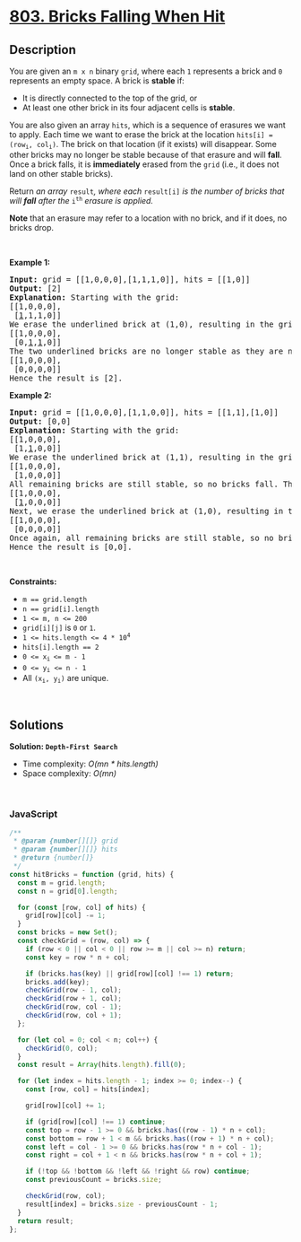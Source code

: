# [803. Bricks Falling When Hit](https://leetcode.com/problems/bricks-falling-when-hit)

## Description

<div class="elfjS" data-track-load="description_content"><p>You are given an <code>m x n</code> binary <code>grid</code>, where each <code>1</code> represents a brick and <code>0</code> represents an empty space. A brick is <strong>stable</strong> if:</p>

<ul>
	<li>It is directly connected to the top of the grid, or</li>
	<li>At least one other brick in its four adjacent cells is <strong>stable</strong>.</li>
</ul>

<p>You are also given an array <code>hits</code>, which is a sequence of erasures we want to apply. Each time we want to erase the brick at the location <code>hits[i] = (row<sub>i</sub>, col<sub>i</sub>)</code>. The brick on that location&nbsp;(if it exists) will disappear. Some other bricks may no longer be stable because of that erasure and will <strong>fall</strong>. Once a brick falls, it is <strong>immediately</strong> erased from the <code>grid</code> (i.e., it does not land on other stable bricks).</p>

<p>Return <em>an array </em><code>result</code><em>, where each </em><code>result[i]</code><em> is the number of bricks that will <strong>fall</strong> after the </em><code>i<sup>th</sup></code><em> erasure is applied.</em></p>

<p><strong>Note</strong> that an erasure may refer to a location with no brick, and if it does, no bricks drop.</p>

<p>&nbsp;</p>
<p><strong class="example">Example 1:</strong></p>

<pre><strong>Input:</strong> grid = [[1,0,0,0],[1,1,1,0]], hits = [[1,0]]
<strong>Output:</strong> [2]
<strong>Explanation: </strong>Starting with the grid:
[[1,0,0,0],
 [<u>1</u>,1,1,0]]
We erase the underlined brick at (1,0), resulting in the grid:
[[1,0,0,0],
 [0,<u>1</u>,<u>1</u>,0]]
The two underlined bricks are no longer stable as they are no longer connected to the top nor adjacent to another stable brick, so they will fall. The resulting grid is:
[[1,0,0,0],
 [0,0,0,0]]
Hence the result is [2].
</pre>

<p><strong class="example">Example 2:</strong></p>

<pre><strong>Input:</strong> grid = [[1,0,0,0],[1,1,0,0]], hits = [[1,1],[1,0]]
<strong>Output:</strong> [0,0]
<strong>Explanation: </strong>Starting with the grid:
[[1,0,0,0],
 [1,<u>1</u>,0,0]]
We erase the underlined brick at (1,1), resulting in the grid:
[[1,0,0,0],
 [1,0,0,0]]
All remaining bricks are still stable, so no bricks fall. The grid remains the same:
[[1,0,0,0],
 [<u>1</u>,0,0,0]]
Next, we erase the underlined brick at (1,0), resulting in the grid:
[[1,0,0,0],
 [0,0,0,0]]
Once again, all remaining bricks are still stable, so no bricks fall.
Hence the result is [0,0].
</pre>

<p>&nbsp;</p>
<p><strong>Constraints:</strong></p>

<ul>
	<li><code>m == grid.length</code></li>
	<li><code>n == grid[i].length</code></li>
	<li><code>1 &lt;= m, n &lt;= 200</code></li>
	<li><code>grid[i][j]</code> is <code>0</code> or <code>1</code>.</li>
	<li><code>1 &lt;= hits.length &lt;= 4 * 10<sup>4</sup></code></li>
	<li><code>hits[i].length == 2</code></li>
	<li><code>0 &lt;= x<sub>i&nbsp;</sub>&lt;= m - 1</code></li>
	<li><code>0 &lt;=&nbsp;y<sub>i</sub> &lt;= n - 1</code></li>
	<li>All <code>(x<sub>i</sub>, y<sub>i</sub>)</code> are unique.</li>
</ul>
</div>

<p>&nbsp;</p>

## Solutions

**Solution: `Depth-First Search`**

- Time complexity: <em>O(mn \* hits.length)</em>
- Space complexity: <em>O(mn)</em>

<p>&nbsp;</p>

### **JavaScript**

```js
/**
 * @param {number[][]} grid
 * @param {number[][]} hits
 * @return {number[]}
 */
const hitBricks = function (grid, hits) {
  const m = grid.length;
  const n = grid[0].length;

  for (const [row, col] of hits) {
    grid[row][col] -= 1;
  }
  const bricks = new Set();
  const checkGrid = (row, col) => {
    if (row < 0 || col < 0 || row >= m || col >= n) return;
    const key = row * n + col;

    if (bricks.has(key) || grid[row][col] !== 1) return;
    bricks.add(key);
    checkGrid(row - 1, col);
    checkGrid(row + 1, col);
    checkGrid(row, col - 1);
    checkGrid(row, col + 1);
  };

  for (let col = 0; col < n; col++) {
    checkGrid(0, col);
  }
  const result = Array(hits.length).fill(0);

  for (let index = hits.length - 1; index >= 0; index--) {
    const [row, col] = hits[index];

    grid[row][col] += 1;

    if (grid[row][col] !== 1) continue;
    const top = row - 1 >= 0 && bricks.has((row - 1) * n + col);
    const bottom = row + 1 < m && bricks.has((row + 1) * n + col);
    const left = col - 1 >= 0 && bricks.has(row * n + col - 1);
    const right = col + 1 < n && bricks.has(row * n + col + 1);

    if (!top && !bottom && !left && !right && row) continue;
    const previousCount = bricks.size;

    checkGrid(row, col);
    result[index] = bricks.size - previousCount - 1;
  }
  return result;
};
```
